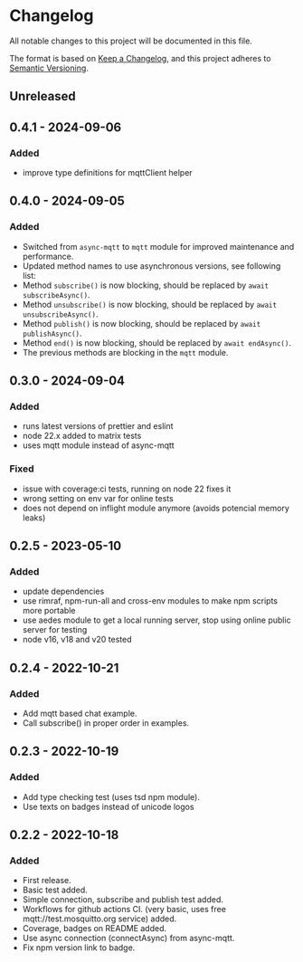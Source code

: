 # Changelog

All notable changes to this project will be documented in this file.

The format is based on [Keep a Changelog](https://keepachangelog.com/en/1.0.0/),
and this project adheres to [Semantic Versioning](https://semver.org/spec/v2.0.0.html).

## Unreleased

## 0.4.1 - 2024-09-06

### Added

- improve type definitions for mqttClient helper

## 0.4.0 - 2024-09-05

### Added

- Switched from `async-mqtt` to `mqtt` module for improved maintenance and performance.
- Updated method names to use asynchronous versions, see following list:
- Method `subscribe()` is now blocking, should be replaced by `await subscribeAsync()`.
- Method `unsubscribe()` is now blocking, should be replaced by `await unsubscribeAsync()`.
- Method `publish()` is now blocking, should be replaced by `await publishAsync()`.
- Method `end()` is now blocking, should be replaced by `await endAsync()`.
- The previous methods are blocking in the `mqtt` module.

## 0.3.0 - 2024-09-04

### Added

- runs latest versions of prettier and eslint
- node 22.x added to matrix tests
- uses mqtt module instead of async-mqtt

### Fixed

- issue with coverage:ci tests, running on node 22 fixes it
- wrong setting on env var for online tests
- does not depend on inflight module anymore (avoids potencial memory leaks)

## 0.2.5 - 2023-05-10

### Added

- update dependencies
- use rimraf, npm-run-all and cross-env modules to make npm scripts more portable
- use aedes module to get a local running server, stop using online public server for testing
- node v16, v18 and v20 tested

## 0.2.4 - 2022-10-21

### Added

- Add mqtt based chat example.
- Call subscribe() in proper order in examples.

## 0.2.3 - 2022-10-19

### Added

- Add type checking test (uses tsd npm module).
- Use texts on badges instead of unicode logos

## 0.2.2 - 2022-10-18

### Added

- First release.
- Basic test added.
- Simple connection, subscribe and publish test added.
- Workflows for github actions CI. (very basic, uses free mqtt://test.mosquitto.org service) added.
- Coverage, badges on README added.
- Use async connection (connectAsync) from async-mqtt.
- Fix npm version link to badge.
